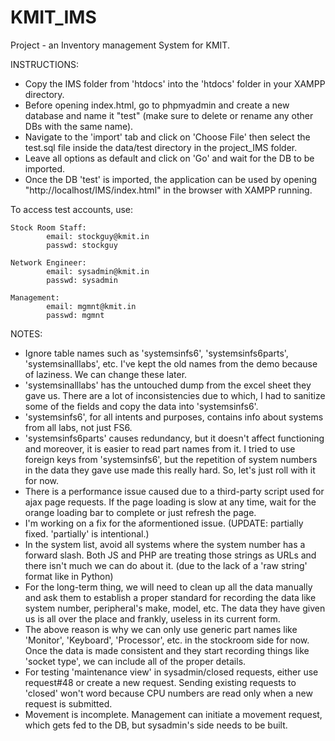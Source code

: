  # KMIT_IMS
 Project - an Inventory management System for KMIT.
 
INSTRUCTIONS:

 - Copy the IMS folder from 'htdocs' into the 'htdocs' folder in your XAMPP directory.
 - Before opening index.html, go to phpmyadmin and create a new database and name it "test" (make sure to delete or rename any other DBs with the same name).
 - Navigate to the 'import' tab and click on 'Choose File' then select the test.sql file inside the data/test directory in the project_IMS folder.
 - Leave all options as default and click on 'Go' and wait for the DB to be imported.
 - Once the DB 'test' is imported, the application can be used by opening "http://localhost/IMS/index.html" in the browser with XAMPP running.


To access test accounts, use:

	Stock Room Staff: 
			email: stockguy@kmit.in	
			passwd: stockguy

	Network Engineer: 
			email: sysadmin@kmit.in	
			passwd: sysadmin

	Management:
			email: mgmnt@kmit.in
			passwd: mgmnt

NOTES:

 - Ignore table names such as 'systemsinfs6', 'systemsinfs6parts', 'systemsinalllabs', etc. I've kept the old names from the demo because of laziness. We can change these later.
 - 'systemsinalllabs' has the untouched dump from the excel sheet they gave us. There are a lot of inconsistencies due to which, I had to sanitize some of the fields and copy the data into 'systemsinfs6'.
 - 'systemsinfs6', for all intents and purposes, contains info about systems from all labs, not just FS6.
 - 'systemsinfs6parts' causes redundancy, but it doesn't affect functioning and moreover, it is easier to read part names from it. I tried to use foreign keys from 'systemsinfs6', but the repetition of system numbers in the data they gave use made this really hard. So, let's just roll with it for now.
 - There is a performance issue caused due to a third-party script used for ajax page requests. If the page loading is slow at any time, wait for the orange loading bar to complete or just refresh the page.
 - I'm working on a fix for the aformentioned issue. (UPDATE: partially fixed. 'partially' is intentional.)
 - In the system list, avoid all systems where the system number has a forward slash. Both JS and PHP are treating those strings as URLs and there isn't much we can do about it. (due to the lack of a 'raw string' format like in Python)
 - For the long-term thing, we will need to clean up all the data manually and ask them to establish a proper standard for recording the data like system number, peripheral's make, model, etc. The data they have given us is all over the place and frankly, useless in its current form.
 - The above reason is why we can only use generic part names like 'Monitor', 'Keyboard', 'Processor', etc. in the stockroom side for now. Once the data is made consistent and they start recording things like 'socket type', we can include all of the proper details.
 - For testing 'maintenance view' in sysadmin/closed requests, either use request#48 or create a new request. Sending existing requests to 'closed' won't word because CPU numbers are read only when a new request is submitted.
 - Movement is incomplete. Management can initiate a movement request, which gets fed to the DB, but sysadmin's side needs to be built.
